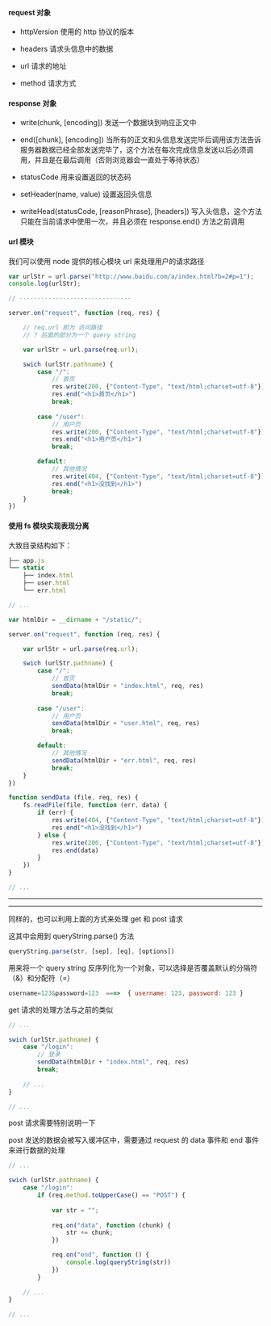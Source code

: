 #### request 对象

* httpVersion  使用的 http 协议的版本

* headers  请求头信息中的数据

* url  请求的地址

* method  请求方式

#### response 对象

* write(chunk, [encoding])  发送一个数据块到响应正文中

* end([chunk], [encoding])  当所有的正文和头信息发送完毕后调用该方法告诉服务器数据已经全部发送完毕了，这个方法在每次完成信息发送以后必须调用，并且是在最后调用（否则浏览器会一直处于等待状态）

* statusCode  用来设置返回的状态码

* setHeader(name, value)  设置返回头信息

* writeHead(statusCode, [reasonPhrase], [headers])  写入头信息，这个方法只能在当前请求中使用一次，并且必须在 response.end() 方法之前调用

#### url 模块

我们可以使用 node 提供的核心模块 url 来处理用户的请求路径

```js
var urlStr = url.parse("http://www.baidu.com/a/index.html?b=2#p=1");
console.log(urlStr);

// -------------------------------

server.on("request", function (req, res) {

    // req.url 即为 访问路径
    // ? 后面的部分为一个 query string

    var urlStr = url.parse(req.url);

    swich (urlStr.pathname) {
        case "/":
            // 首页
            res.write(200, {"Content-Type", "text/html;charset=utf-8"})
            res.end("<h1>首页</h1>")
            break;
        
        case "/user":
            // 用户页
            res.write(200, {"Content-Type", "text/html;charset=utf-8"})
            res.end("<h1>用户页</h1>")
            break;

        default: 
            // 其他情况
            res.write(404, {"Content-Type", "text/html;charset=utf-8"})
            res.end("<h1>没找到</h1>")
            break;
    }
})
```

#### 使用 fs 模块实现表现分离

大致目录结构如下：

```js
├── app.js
└── static
    ├── index.html
    ├── user.html
    └── err.html
```

```js
// ...

var htmlDir = __dirname + "/static/";

server.on("request", function (req, res) {

    var urlStr = url.parse(req.url);

    swich (urlStr.pathname) {
        case "/":
            // 首页
            sendData(htmlDir + "index.html", req, res)
            break;
        
        case "/user":
            // 用户页
            sendData(htmlDir + "user.html", req, res)
            break;

        default: 
            // 其他情况
            sendData(htmlDir + "err.html", req, res)
            break;
    }
})

function sendData (file, req, res) {
    fs.readFile(file, function (err, data) {
        if (err) {
            res.write(404, {"Content-Type", "text/html;charset=utf-8"})
            res.end("<h1>没找到</h1>")
        } else {
            res.write(200, {"Content-Type", "text/html;charset=utf-8"})
            res.end(data)
        }
    })
}

// ...
```

----

----

同样的，也可以利用上面的方式来处理 get 和 post 请求

这其中会用到 queryString.parse() 方法

```js
queryString.parse(str, [sep], [eq], [options])
```

用来将一个 query string 反序列化为一个对象，可以选择是否覆盖默认的分隔符（&）和分配符（=）

```js
username=123&password=123  ===>  { username: 123, password: 123 }
```

get 请求的处理方法与之前的类似

```js
// ...

swich (urlStr.pathname) {
    case "/login":
        // 登录
        sendData(htmlDir + "index.html", req, res)
        break;
    
    // ...
}

// ...
```

post 请求需要特别说明一下

post 发送的数据会被写入缓冲区中，需要通过 request 的 data 事件和 end 事件来进行数据的处理

```js
// ...

swich (urlStr.pathname) {
    case "/login":
        if (req.method.toUpperCase() == "POST") {
            
            var str = "";
            
            req.on("data", function (chunk) {
                str += chunk;
            })

            req.on("end", function () {
                console.log(queryString(str))
            })
        }
    
    // ...
}

// ...
```